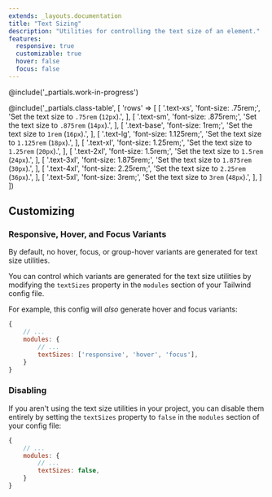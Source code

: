 ```yaml
---
extends: _layouts.documentation
title: "Text Sizing"
description: "Utilities for controlling the text size of an element."
features:
  responsive: true
  customizable: true
  hover: false
  focus: false
---
```


@include('_partials.work-in-progress')

@include('_partials.class-table', [
  'rows' => [
    [
      '.text-xs',
      'font-size: .75rem;',
      'Set the text size to <code>.75rem</code> (<code>12px</code>).',
    ],
    [
      '.text-sm',
      'font-size: .875rem;',
      'Set the text size to <code>.875rem</code> (<code>14px</code>).',
    ],
    [
      '.text-base',
      'font-size: 1rem;',
      'Set the text size to <code>1rem</code> (<code>16px</code>).',
    ],
    [
      '.text-lg',
      'font-size: 1.125rem;',
      'Set the text size to <code>1.125rem</code> (<code>18px</code>).',
    ],
    [
      '.text-xl',
      'font-size: 1.25rem;',
      'Set the text size to <code>1.25rem</code> (<code>20px</code>).',
    ],
    [
      '.text-2xl',
      'font-size: 1.5rem;',
      'Set the text size to <code>1.5rem</code> (<code>24px</code>).',
    ],
    [
      '.text-3xl',
      'font-size: 1.875rem;',
      'Set the text size to <code>1.875rem</code> (<code>30px</code>).',
    ],
    [
      '.text-4xl',
      'font-size: 2.25rem;',
      'Set the text size to <code>2.25rem</code> (<code>36px</code>).',
    ],
    [
      '.text-5xl',
      'font-size: 3rem;',
      'Set the text size to <code>3rem</code> (<code>48px</code>).',
    ],
  ]
])

## Customizing

### Responsive, Hover, and Focus Variants

By default, no hover, focus, or group-hover variants are generated for text size utilities.

You can control which variants are generated for the text size utilities by modifying the `textSizes` property in the `modules` section of your Tailwind config file.

For example, this config will _also_ generate hover and focus variants:

```js
{
    // ...
    modules: { 
        // ...
        textSizes: ['responsive', 'hover', 'focus'],
    }
}
```

### Disabling

If you aren't using the text size utilities in your project, you can disable them entirely by setting the `textSizes` property to `false` in the `modules` section of your config file:

```js
{
    // ...
    modules: {
        // ...
        textSizes: false,
    }
}
```
